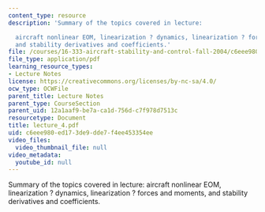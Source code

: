 ```yaml
---
content_type: resource
description: 'Summary of the topics covered in lecture:

  aircraft nonlinear EOM, linearization ? dynamics, linearization ? forces and moments,
  and stability derivatives and coefficients.'
file: /courses/16-333-aircraft-stability-and-control-fall-2004/c6eee980ed173de9dde7f4ee453354ee_lecture_4.pdf
file_type: application/pdf
learning_resource_types:
- Lecture Notes
license: https://creativecommons.org/licenses/by-nc-sa/4.0/
ocw_type: OCWFile
parent_title: Lecture Notes
parent_type: CourseSection
parent_uid: 12a1aaf9-be7a-ca1d-756d-c7f978d7513c
resourcetype: Document
title: lecture_4.pdf
uid: c6eee980-ed17-3de9-dde7-f4ee453354ee
video_files:
  video_thumbnail_file: null
video_metadata:
  youtube_id: null
---
```

Summary of the topics covered in lecture:
aircraft nonlinear EOM, linearization ? dynamics, linearization ? forces and moments, and stability derivatives and coefficients.